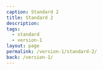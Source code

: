 ```yaml
---
caption: Standard 2
title: Standard 2
description:
tags:
  - standard
  - version-1
layout: page
permalink: /version-1/standard-2/
back: /version-1/
---
```

